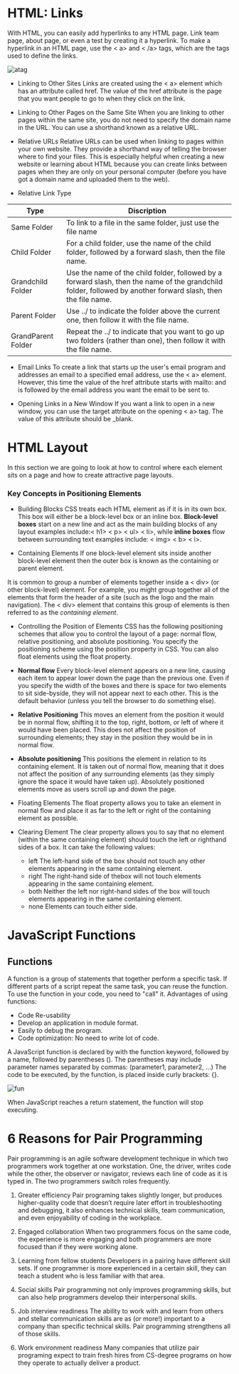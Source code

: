 # HTML: Links
With HTML, you can easily add hyperlinks to any HTML page. Link team page, about page, or even a test by creating it a hyperlink. To make a hyperlink in an HTML page, use the < a> and < /a> tags, which are the tags used to define the links.

![atag](https://learn-the-web.algonquindesign.ca/topics/html-semantics/html-tag-parts.png)

* Linking to Other Sites
Links are created using the < a> element which has an attribute called href. The value of the href attribute is the page that you want people to go to when they click on the link.

* Linking to Other Pages on the Same Site
When you are linking to other pages within the same site, you do not need to specify the domain name in the URL. You can use a shorthand known as a relative URL.

* Relative URLs
Relative URLs can be used when linking to pages within your own
website. They provide a shorthand way of telling the browser where to
find your files.
This is especially helpful when
creating a new website or
learning about HTML because
you can create links between
pages when they are only on
your personal computer (before
you have got a domain name and
uploaded them to the web).

- Relative Link Type

Type | Discription
-------|-------
Same Folder| To link to a file in the same folder, just use the file name
Child Folder |For a child folder, use the name of the child folder, followed by a forward slash, then the file name.
Grandchild Folder | Use the name of the child folder, followed by a forward slash, then the name of the grandchild folder, followed by another forward slash, then the file name.
Parent Folder | Use ../ to indicate the folder above the current one, then follow it with the file name.
GrandParent Folder | Repeat the ../ to indicate that you want to go up two folders (rather than one), then follow it with the file name.

* Email Links
To create a link that starts up the user's email program and addresses an email to a specified email address, use the < a> element. However, this time the value of the href attribute starts with mailto: and is followed by the email address you want the email to be sent to.

* Opening Links in a New Window
If you want a link to open in a new window, you can use the target attribute on the opening < a> tag. The value of this attribute should be _blank.

# HTML Layout
In this section we are going to look at how to control where each element sits on a page and how to create attractive page layouts.

### Key Concepts in Positioning Elements

* Building Blocks
CSS treats each HTML element as if it is in its own box. This box will either be a block-level box or an inline box. **Block-level boxes** start on a new line and act as the main building blocks of any layout examples include:< h1> < p> < ul> < li>, while **inline boxes** flow between surrounding text examples include: < img> < b> < i>.

* Containing Elements
If one block-level element sits inside another block-level element then the outer box is known as the containing or parent element.

It is common to group a number of elements together inside a < div> (or other block-level) element. For example, you might group together all of the elements that form the header of a site (such as the logo and the main navigation). The < div> element that contains this group of elements is then referred to as the *containing element*.

* Controlling the Position of Elements
CSS has the following positioning schemes that allow you to control the layout of a page: normal flow, relative positioning, and absolute positioning. You specify the positioning scheme using the position property in CSS. You can also float elements using the float property.

- **Normal flow**
Every block-level element appears on a new line, causing each item to appear lower down the page than the previous one. Even if you specify the width of the boxes and there is space for two elements to sit side-byside, they will not appear next to each other. This is the default behavior (unless you tell the browser to do something else).

- **Relative Positioning**
This moves an element from the position it would be in normal flow, shifting it to the top, right, bottom, or left of where it would have been placed. This does not affect the position of surrounding elements; they stay in the position they would be in in normal flow.

- **Absolute positioning**
This positions the element in relation to its containing element. It is taken out of normal flow, meaning that it does not affect the position of any surrounding elements (as they simply ignore the space it would have taken up). Absolutely positioned elements move as users scroll up and down the page.

* Floating Elements
The float property allows you
to take an element in normal
flow and place it as far to the
left or right of the containing
element as possible.

* Clearing Element
The clear property allows you to say that no element (within the same containing element) should touch the left or righthand sides of a box. It can take the following values:
   - left
      The left-hand side of the box should not touch any other elements appearing in the same
      containing element.
   - right
      The right-hand side of thebox will not touch elements appearing in the same containing element.
   - both
      Neither the left nor right-hand sides of the box will touch elements appearing in the same containing element.
   - none
      Elements can touch either side.

# JavaScript Functions

## Functions

A function is a group of statements that together perform a specific task. If different parts of a script repeat the same task, you can
reuse the function. To use the function in your code, you need to "call" it.
Advantages of using functions:

   - Code Re-usability
   - Develop an application in module format.
   - Easily to debug the program.
   - Code optimization: No need to write lot of code.

A JavaScript function is declared by with the function keyword, followed by a name, followed by parentheses ().
The parentheses may include parameter names separated by commas: (parameter1, parameter2, ...)
The code to be executed, by the function, is placed inside curly brackets: {}.

![fun](https://www.code-morning.com/wp-content/uploads/2016/09/Function1-300x154.png)

When JavaScript reaches a return statement, the function will stop executing.

# 6 Reasons for Pair Programming
Pair programming is an agile software development technique in which two programmers work together at one workstation. One, the driver, writes code while the other, the observer or navigator, reviews each line of code as it is typed in. The two programmers switch roles frequently.

1. Greater efficiency
   Pair programing takes slightly longer, but produces higher-quality code that doesn’t require later effort in troubleshooting and debugging, it also enhances technical skills, team communication, and even enjoyability of coding in the workplace.

2. Engaged collaboration
   When two programmers focus on the same code, the experience is more engaging and both programmers are more focused than if they were working alone. 

3. Learning from fellow students
    Developers in a pairing have different skill sets. If one programmer is more experienced in a certain skill, they can teach a student who is less familiar with that area.

4. Social skills
   Pair programming not only improves programming skills, but can also help programmers develop their interpersonal skills. 

5. Job interview readiness
   The ability to work with and learn from others and stellar communication skills are as (or more!) important to a company than specific technical skills. Pair programming strengthens all of those skills.

6. Work environment readiness
   Many companies that utilize pair programing expect to train fresh hires from CS-degree programs on how they operate to actually deliver a product.




